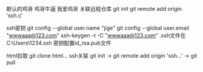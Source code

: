 默认的鸡哥
鸡哥牛逼
我爱鸡哥
关联远程仓库
git init
git remote add origin 'ssh.c'

ssh密钥
git config --global user.name "jige"
git config --global user.email "wwwaaa@123.com"
ssh-keygen -t -C "wwwaaa@123.com"
 .ssh文件在C:\Users\1234\.ssh
 密钥配置id_rsa.pub文件

 html拉取 git clone html...
 ssh关联 git init -> git remote add origin 'ssh...' -> git pull